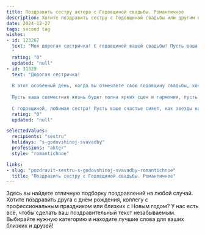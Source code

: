 ```yaml
---
title: Поздравить сестру актера с Годовщиной свадьбы. Романтичное
description: Хотите поздравить сестру с Годовщиной свадьбы или другим праздником? Наш ИИ создаст незабываемое поздравление, а вы обязательно выделитесь среди других.  
date: 2024-12-27
tags: second tag
wishes:
- id: 123267
  text: "Моя дорогая сестричка! С годовщиной вашей свадьбы! Пусть ваша любовь, яркая и неповторимая, как ваша игра на сцене, будет вечной и наполненной счастьем.  Желаю вам ещё больше романтики, нежности и взаимопонимания. Пусть каждый день вашей совместной жизни будет спектаклем, в котором главные роли играете вы двое, а зрители –  счастливые и любящие сердца!
  "
  rating: "0"
  updated: "null"
- id: 31329
  text: "Дорогая сестричка!
  
  В этот особенный день, когда вы отмечаете свою годовщину свадьбы, хочу поздравить вас от всего сердца! Ваша любовь — это уникальный спектакль, наполненный страстью, нежностью и вдохновением. Вы обе — великолепные актёры, умеющие создавать такие глубокие эмоции, которые запоминаются навсегда.
  
  Пусть ваша совместная жизнь будет полна ярких сцен и гармонии, пусть каждый день приносит новые роли, в которых вы будете счастливы вместе. Любите друг друга так, как с первой минуты вашего знакомства, и пусть каждый новый год добавляет в вашу историю только самые светлые и счастливые моменты.
  
  С годовщиной, любимая сестра! Пусть ваше счастье сияет, как звезды на небосклоне."
  rating: "0"
  updated: "null"

selectedValues:
  recipients: "sestru"
  holidays: "s-godovshinoj-svavadby"
  professions: "akter"
  style: "romantichnoe"

links:
- slug: "pozdravit-sestru-s-godovshinoj-svavadby-romantichnoe"
  title: "Поздравить сестру с Годовщиной свадьбы. Романтичное"
---
```


Здесь вы найдете отличную подборку поздравлений на любой случай.
Хотите поздравить друга с днём рождения, коллегу с профессиональным праздником или близких с Новым годом? У нас есть всё, чтобы сделать ваш поздравительный текст незабываемым. Выбирайте нужную категорию и находите лучшие слова для ваших близких и друзей!
